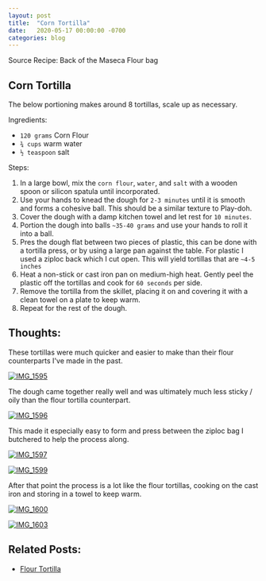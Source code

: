 ```yaml
---
layout: post
title:  "Corn Tortilla"
date:   2020-05-17 00:00:00 -0700
categories: blog
---
```


Source Recipe: Back of the Maseca Flour bag

Corn Tortilla
-
The below portioning makes around 8 tortillas, scale up as necessary. 


Ingredients:
- `120 grams` Corn Flour
- `¾ cups` warm water
- `½ teaspoon` salt

Steps:
1. In a large bowl, mix the `corn flour`, `water`, and `salt` with a wooden spoon or silicon
spatula until incorporated. 
2. Use your hands to knead the dough for `2-3 minutes` until it is smooth and forms a cohesive ball. This should 
be a similar texture to Play-doh. 
3. Cover the dough with a damp kitchen towel and let rest for `10 minutes`.
4. Portion the dough into balls `~35-40 grams` and use your hands to roll it into a ball.
5. Pres the dough flat between two pieces of plastic, this can be done with a tortilla press, or by using a large 
pan against the table. For plastic I used a ziploc back which I cut open. This will yield tortillas that are 
`~4-5 inches` 
6. Heat a non-stick or cast iron pan on medium-high heat. Gently peel the plastic off the tortillas and cook for `60 seconds`
per side.
7. Remove the tortilla from the skillet, placing it on and covering it with a clean towel on a plate to keep warm. 
8. Repeat for the rest of the dough. 

Thoughts:
- 
These tortillas were much quicker and easier to make than their flour counterparts I've made in the past. 

<a data-flickr-embed="true" href="https://www.flickr.com/photos/188265593@N07/49924322331/in/datetaken-public/" title="IMG_1595"><img src="https://live.staticflickr.com/65535/49924322331_0135d1fb57_c.jpg" alt="IMG_1595"></a><script async src="//embedr.flickr.com/assets/client-code.js" charset="utf-8"></script>

The dough came together really well and was ultimately much less sticky / oily than the flour tortilla counterpart. 

<a data-flickr-embed="true" href="https://www.flickr.com/photos/188265593@N07/49924624342/in/datetaken-public/" title="IMG_1596"><img src="https://live.staticflickr.com/65535/49924624342_4f919eb3a0_c.jpg" alt="IMG_1596"></a><script async src="//embedr.flickr.com/assets/client-code.js" charset="utf-8"></script>

This made it especially easy to form and press between the ziploc bag I butchered to help the process along. 

<a data-flickr-embed="true" href="https://www.flickr.com/photos/188265593@N07/49923831213/in/datetaken-public/" title="IMG_1597"><img src="https://live.staticflickr.com/65535/49923831213_f3132be69b_c.jpg" alt="IMG_1597"></a><script async src="//embedr.flickr.com/assets/client-code.js" charset="utf-8"></script>

<a data-flickr-embed="true" href="https://www.flickr.com/photos/188265593@N07/49923799323/in/datetaken-public/" title="IMG_1599"><img src="https://live.staticflickr.com/65535/49923799323_f56031068e_c.jpg" alt="IMG_1599"></a><script async src="//embedr.flickr.com/assets/client-code.js" charset="utf-8"></script>

After that point the process is a lot like the flour tortillas, cooking on the cast iron and storing in a towel to keep warm.

<a data-flickr-embed="true" href="https://www.flickr.com/photos/188265593@N07/49924319451/in/datetaken-public/" title="IMG_1600"><img src="https://live.staticflickr.com/65535/49924319451_4fac8c331b_c.jpg" alt="IMG_1600"></a><script async src="//embedr.flickr.com/assets/client-code.js" charset="utf-8"></script>

<a data-flickr-embed="true" href="https://www.flickr.com/photos/188265593@N07/49923800338/in/datetaken-public/" title="IMG_1603"><img src="https://live.staticflickr.com/65535/49923800338_3fc1579dcc_c.jpg" alt="IMG_1603"></a><script async src="//embedr.flickr.com/assets/client-code.js" charset="utf-8"></script>

Related Posts:
-
- [Flour Tortilla](/blog/2020/05/05/Flour-Tortillas.html)